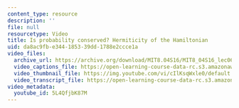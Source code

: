 ```yaml
---
content_type: resource
description: ''
file: null
resourcetype: Video
title: Is probability conserved? Hermiticity of the Hamiltonian
uid: da8ac9fb-e344-1853-39dd-1788e2ccce1a
video_files:
  archive_url: https://archive.org/download/MIT8.04S16/MIT8_04S16_lec06_s2_300k.mp4
  video_captions_file: https://open-learning-course-data-rc.s3.amazonaws.com/8-04-quantum-physics-i-spring-2016/a6d4dd7b757b5b70b1f9681478ca79ba_5L4QfjbK87M.vtt
  video_thumbnail_file: https://img.youtube.com/vi/cIlKsqWxle0/default.jpg
  video_transcript_file: https://open-learning-course-data-rc.s3.amazonaws.com/8-04-quantum-physics-i-spring-2016/a7a20a1ed427850176aa02b66d95d743_5L4QfjbK87M.pdf
video_metadata:
  youtube_id: 5L4QfjbK87M
---
```

